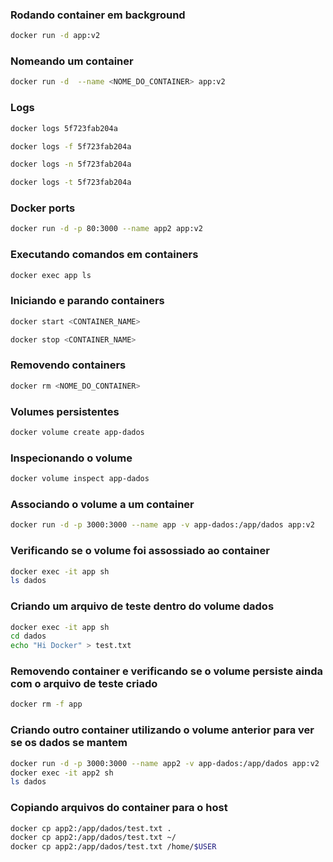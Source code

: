 ### Rodando container em background
```bash
docker run -d app:v2
```
### Nomeando um container
```bash
docker run -d  --name <NOME_DO_CONTAINER> app:v2
```
### Logs
```bash
docker logs 5f723fab204a
```
```bash
docker logs -f 5f723fab204a
```
```bash
docker logs -n 5f723fab204a
```
```bash
docker logs -t 5f723fab204a
```

### Docker ports
```bash
docker run -d -p 80:3000 --name app2 app:v2
```
### Executando comandos em containers
```bash
docker exec app ls
```
### Iniciando e parando containers
```bash
docker start <CONTAINER_NAME>
```
```bash
docker stop <CONTAINER_NAME>
```
### Removendo containers
```bash
docker rm <NOME_DO_CONTAINER>
```

### Volumes persistentes
```bash
docker volume create app-dados
```

### Inspecionando o volume
```bash
docker volume inspect app-dados
```
### Associando o volume a um container
```bash
docker run -d -p 3000:3000 --name app -v app-dados:/app/dados app:v2
```

### Verificando se o volume foi assossiado ao container
```bash
docker exec -it app sh
ls dados
```
### Criando um arquivo de teste dentro do volume dados
```bash
docker exec -it app sh
cd dados
echo "Hi Docker" > test.txt
```
### Removendo container e verificando se o volume persiste ainda com o arquivo de teste criado
```bash
docker rm -f app
```
### Criando outro container utilizando o volume anterior para ver se os dados se mantem
```bash
docker run -d -p 3000:3000 --name app2 -v app-dados:/app/dados app:v2
docker exec -it app2 sh
ls dados
```

### Copiando arquivos do container para o host
```bash
docker cp app2:/app/dados/test.txt .
docker cp app2:/app/dados/test.txt ~/
docker cp app2:/app/dados/test.txt /home/$USER
```
